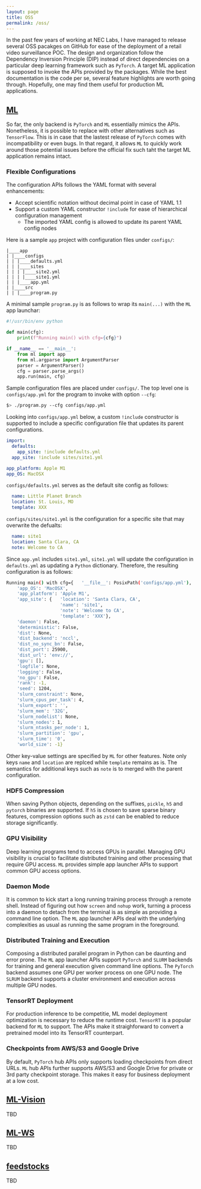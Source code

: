 ```yaml
---
layout: page
title: OSS
permalink: /oss/
---
```


<style type="text/css">
.image-left {
  display: block;
  margin-top: 5px;  
  margin-right: 15px;
  margin-bottom: 0px;
  float: left;
}
</style>

In the past few years of working at NEC Labs, I have managed to release several OSS pacakges on GitHub for ease of the deployment of a retail video surveillance POC.
The design and organization follow the Dependency Inversion Principle (DIP) instead of direct dependencies on a particular deep learning framework such as `PyTorch`.
A target ML application is supposed to invoke the APIs provided by the packages.
While the best documentation is the code per se, several feature highlights are worth going through.
Hopefully, one may find them useful for production ML applications.

## [ML](https://github.com/necla-ml/ML)

So far, the only backend is `PyTorch` and `ML` essentially mimics the APIs.
Nonetheless, it is possible to replace with other alternatives such as `TensorFlow`.
This is in case that the lastest release of `PyTorch` comes with incompatibility or even bugs.
In that regard, it allows `ML` to quickly work around those potential issues before the official fix such taht the target ML application remains intact.

<!-- Feature highlights:
- Flexible Configurations
- HDF5 Compression
- GPU Visibility
- Daemon Mode
- Distributed Training and Execution
- TensorRT Deployment
- Checkpoints from AWS/S3 and Google Drive -->

### Flexible Configurations

The configuration APIs follows the YAML format with several enhancements:

- Accept scientific notation without decimal point in case of YAML 1.1
- Support a custom YAML constructor `!include` for ease of hierarchical configuration management
  - The imported YAML config is allowed to update its parent YAML config nodes

Here is a sample `app` project with configuration files under `configs/`:
```
|____app
| |____configs
| | |____defaults.yml
| | |____sites
| | | |____site2.yml
| | | |____site1.yml
| | |____app.yml
| |____src
| | |____program.py
```

A minimal sample `program.py` is as follows to wrap its `main(...)` with the `ML` app launchar:
```py
#!/usr/bin/env python

def main(cfg):
    print(f"Running main() with cfg={cfg}")

if __name__ == '__main__':
    from ml import app
    from ml.argparse import ArgumentParser
    parser = ArgumentParser()
    cfg = parser.parse_args()
    app.run(main, cfg)
```

Sample configuration files are placed under `configs/`.
The top level one is `configs/app.yml` for the program to invoke with option `--cfg`:

```sh
$> ./program.py --cfg configs/app.yml
```

Looking into `configs/app.yml` below, a custom `!include` constructor is supported to include a specific configuration file that updates its parent configurations.

```yaml
import:
  defaults: 
    app_site: !include defaults.yml
  app_site: !include sites/site1.yml

app_platform: Apple M1
app_OS: MacOSX
```

`configs/defaults.yml` serves as the default site config as follows:

```yaml
  name: Little Planet Branch
  location: St. Louis, MO
  template: XXX
```

`configs/sites/site1.yml` is the configuration for a specific site that may overwrite the defualts:

```yaml
  name: site1
  location: Santa Clara, CA
  note: Welcome to CA
```

Since `app.yml` includes `site1.yml`, `site1.yml` will update the configuration in `defaults.yml` as updating a `Python` dictionary.
Therefore, the resulting configuration is as follows:

```sh
Running main() with cfg={   '__file__': PosixPath('configs/app.yml'),
    'app_OS': 'MacOSX',
    'app_platform': 'Apple M1',
    'app_site': {   'location': 'Santa Clara, CA',
                    'name': 'site1',
                    'note': 'Welcome to CA',
                    'template': 'XXX'},
    'daemon': False,
    'deterministic': False,
    'dist': None,
    'dist_backend': 'nccl',
    'dist_no_sync_bn': False,
    'dist_port': 25900,
    'dist_url': 'env://',
    'gpu': [],
    'logfile': None,
    'logging': False,
    'no_gpu': False,
    'rank': -1,
    'seed': 1204,
    'slurm_constraint': None,
    'slurm_cpus_per_task': 4,
    'slurm_export': '',
    'slurm_mem': '32G',
    'slurm_nodelist': None,
    'slurm_nodes': 1,
    'slurm_ntasks_per_node': 1,
    'slurm_partition': 'gpu',
    'slurm_time': '0',
    'world_size': -1}
```

Other key-value settings are specified by `ML` for other features.
Note only keys `name` and `location` are replced while `template` remains as is.
The semantics for additional keys such as `note` is to merged with the parent configuration.

### HDF5 Compression

When saving Python objects, depending on the suffixes, `pickle`, `h5` and `pytorch` binaries are supported.
If `h5` is chosen to save sparse binary features, compression options such as `zstd` can be enabled to reduce storage significantly.

### GPU Visibility

Deep learning programs tend to access GPUs in parallel.
Managing GPU visibility is crucial to facilitate distributed training and other processing that require GPU access.
`ML` provides simple app launcher APIs to support common GPU access options.

### Daemon Mode

It is common to kick start a long running training process through a remote shell.
Instead of figuring out how `screen` and `nohup` work, turning a process into a daemon to detach from the terminal is as simple as providing a command line option.
The `ML` app launcher APIs deal with the underlying complexities as usual as running the same program in the foreground.

### Distributed Training and Execution

Composing a distributed parallel program in Python can be daunting and error prone.
The `ML` app launcher APIs support `PyTorch` and `SLURM` backends for training and general execution given command line options.
The `PyTorch` backend assumes one GPU per worker process on one GPU node.
The `SLRUM` backend supports a cluster environment and execution across multiple GPU nodes.

### TensorRT Deployment

For production inference to be competitie, ML model deployment optimization is necessary to reduce the runtime cost.
`TensorRT` is a popular backend for `ML` to support.
The APIs make it straighforward to convert a pretrained model into its TensorRT counterpart.

### Checkpoints from AWS/S3 and Google Drive

By default, `PyTorch` hub APIs only supports loading checkpoints from direct URLs.
`ML` hub APIs further supports AWS/S3 and Google Drive for private or 3rd party checkpoint storage.
This makes it easy for business deployment at a low cost.

## [ML-Vision](https://github.com/necla-ml/ML-Vision)

TBD

## [ML-WS](https://github.com/necla-ml/ML-WS)

TBD
## [feedstocks](https://github.com/necla-ml/feedstocks)

TBD